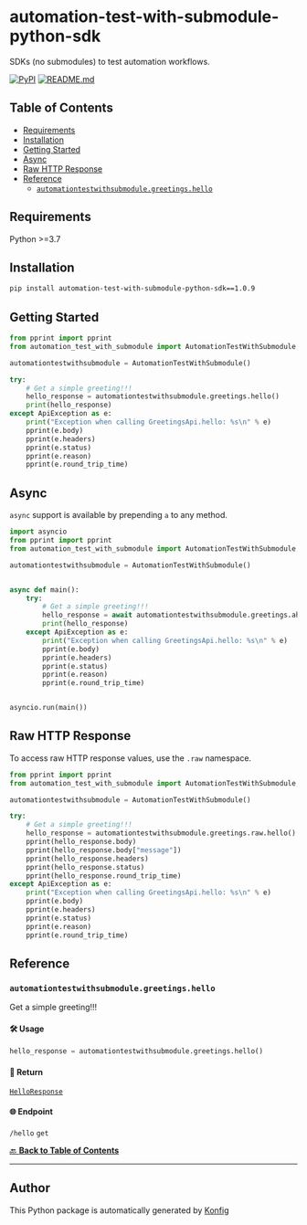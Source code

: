 # automation-test-with-submodule-python-sdk<a id="automation-test-with-submodule-python-sdk"></a>

SDKs (no submodules) to test automation workflows.


[![PyPI](https://img.shields.io/badge/PyPI-v1.0.9-blue)](https://pypi.org/project/automation-test-with-submodule-python-sdk/1.0.9)
[![README.md](https://img.shields.io/badge/README-Click%20Here-green)](https://github.com/eddiechayes/automation-test/tree/main/python#readme)

## Table of Contents<a id="table-of-contents"></a>

<!-- toc -->

- [Requirements](#requirements)
- [Installation](#installation)
- [Getting Started](#getting-started)
- [Async](#async)
- [Raw HTTP Response](#raw-http-response)
- [Reference](#reference)
  * [`automationtestwithsubmodule.greetings.hello`](#automationtestwithsubmodulegreetingshello)

<!-- tocstop -->

## Requirements<a id="requirements"></a>

Python >=3.7

## Installation<a id="installation"></a>

```sh
pip install automation-test-with-submodule-python-sdk==1.0.9
```

## Getting Started<a id="getting-started"></a>

```python
from pprint import pprint
from automation_test_with_submodule import AutomationTestWithSubmodule, ApiException

automationtestwithsubmodule = AutomationTestWithSubmodule()

try:
    # Get a simple greeting!!!
    hello_response = automationtestwithsubmodule.greetings.hello()
    print(hello_response)
except ApiException as e:
    print("Exception when calling GreetingsApi.hello: %s\n" % e)
    pprint(e.body)
    pprint(e.headers)
    pprint(e.status)
    pprint(e.reason)
    pprint(e.round_trip_time)
```

## Async<a id="async"></a>

`async` support is available by prepending `a` to any method.

```python
import asyncio
from pprint import pprint
from automation_test_with_submodule import AutomationTestWithSubmodule, ApiException

automationtestwithsubmodule = AutomationTestWithSubmodule()


async def main():
    try:
        # Get a simple greeting!!!
        hello_response = await automationtestwithsubmodule.greetings.ahello()
        print(hello_response)
    except ApiException as e:
        print("Exception when calling GreetingsApi.hello: %s\n" % e)
        pprint(e.body)
        pprint(e.headers)
        pprint(e.status)
        pprint(e.reason)
        pprint(e.round_trip_time)


asyncio.run(main())
```

## Raw HTTP Response<a id="raw-http-response"></a>

To access raw HTTP response values, use the `.raw` namespace.

```python
from pprint import pprint
from automation_test_with_submodule import AutomationTestWithSubmodule, ApiException

automationtestwithsubmodule = AutomationTestWithSubmodule()

try:
    # Get a simple greeting!!!
    hello_response = automationtestwithsubmodule.greetings.raw.hello()
    pprint(hello_response.body)
    pprint(hello_response.body["message"])
    pprint(hello_response.headers)
    pprint(hello_response.status)
    pprint(hello_response.round_trip_time)
except ApiException as e:
    print("Exception when calling GreetingsApi.hello: %s\n" % e)
    pprint(e.body)
    pprint(e.headers)
    pprint(e.status)
    pprint(e.reason)
    pprint(e.round_trip_time)
```


## Reference<a id="reference"></a>
### `automationtestwithsubmodule.greetings.hello`<a id="automationtestwithsubmodulegreetingshello"></a>

Get a simple greeting!!!

#### 🛠️ Usage<a id="🛠️-usage"></a>

```python
hello_response = automationtestwithsubmodule.greetings.hello()
```

#### 🔄 Return<a id="🔄-return"></a>

[`HelloResponse`](./automation_test_with_submodule/pydantic/hello_response.py)

#### 🌐 Endpoint<a id="🌐-endpoint"></a>

`/hello` `get`

[🔙 **Back to Table of Contents**](#table-of-contents)

---


## Author<a id="author"></a>
This Python package is automatically generated by [Konfig](https://konfigthis.com)
